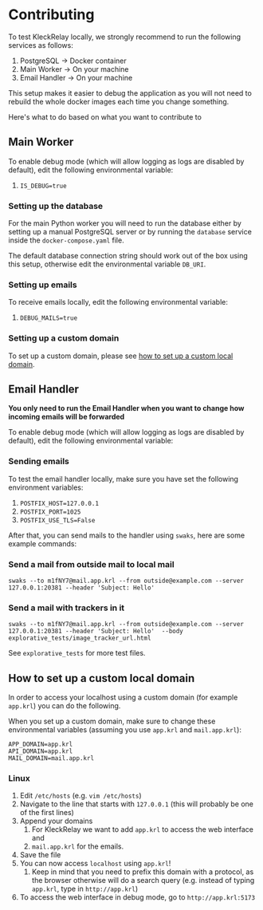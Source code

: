 # Contributing

To test KleckRelay locally, we strongly recommend to run the following services
as follows:

1. PostgreSQL -> Docker container
2. Main Worker -> On your machine
3. Email Handler -> On your machine

This setup makes it easier to debug the application as you will not need to rebuild
the whole docker images each time you change something.

Here's what to do based on what you want to contribute to

## Main Worker

To enable debug mode (which will allow logging as logs are disabled by default), edit the
following environmental variable:

1. `IS_DEBUG=true`

### Setting up the database

For the main Python worker you will need to run the database either by setting up
a manual PostgreSQL server or by running the `database` service inside the `docker-compose.yaml`
file.

The default database connection string should work out of the box using this setup, otherwise
edit the environmental variable `DB_URI`.

### Setting up emails

To receive emails locally, edit the following environmental variable:

1. `DEBUG_MAILS=true`

### Setting up a custom domain

To set up a custom domain, please see 
[how to set up a custom local domain](#how-to-set-up-a-custom-local-domain).


## Email Handler

**You only need to run the Email Handler when you want to change how 
incoming emails will be forwarded**

To enable debug mode (which will allow logging as logs are disabled by default), edit the
following environmental variable:

### Sending emails

To test the email handler locally, make sure you have set the following
environment variables:

1. `POSTFIX_HOST=127.0.0.1`
2. `POSTFIX_PORT=1025`
3. `POSTFIX_USE_TLS=False`

After that, you can send mails to the handler using `swaks`, here are some
example commands:

### Send a mail from outside mail to local mail

```commandline
swaks --to m1fNY7@mail.app.krl --from outside@example.com --server 127.0.0.1:20381 --header 'Subject: Hello'
```

### Send a mail with trackers in it

```commandline
swaks --to m1fNY7@mail.app.krl --from outside@example.com --server 127.0.0.1:20381 --header 'Subject: Hello'  --body explorative_tests/image_tracker_url.html 
```

See `explorative_tests` for more test files.


## How to set up a custom local domain

In order to access your localhost using a custom domain 
(for example `app.krl`) you can do the following.

When you set up a custom domain, make sure to change these environmental variables
(assuming you use `app.krl` and `mail.app.krl`):

```
APP_DOMAIN=app.krl
API_DOMAIN=app.krl
MAIL_DOMAIN=mail.app.krl
```

### Linux

1. Edit `/etc/hosts` (e.g. `vim /etc/hosts`)
2. Navigate to the line that starts with `127.0.0.1` (this will probably be one of the first lines)
3. Append your domains
   1. For KleckRelay we want to add `app.krl` to access the web interface and
   2. `mail.app.krl` for the emails.
4. Save the file
5. You can now access `localhost` using `app.krl`!
    1. Keep in mind that you need to prefix this domain with a protocol, as the browser otherwise will do a search query (e.g. instead of typing `app.krl`, type in `http://app.krl`)
6. To access the web interface in debug mode, go to  `http://app.krl:5173`
